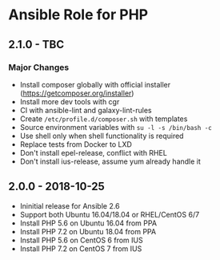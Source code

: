 # Ansible Role for PHP

## 2.1.0 - TBC

### Major Changes

  - Install composer globally with official installer (<https://getcomposer.org/installer>)
  - Install more dev tools with cgr
  - CI with ansible-lint and galaxy-lint-rules
  - Create `/etc/profile.d/composer.sh` with templates
  - Source environment variables with `su -l -s /bin/bash -c`
  - Use shell only when shell functionality is required
  - Replace tests from Docker to LXD
  - Don't install epel-release, conflict with RHEL
  - Don't install ius-release, assume yum already handle it

## 2.0.0 - 2018-10-25

  - Ininitial release for Ansible 2.6
  - Support both Ubuntu 16.04/18.04 or RHEL/CentOS 6/7
  - Install PHP 5.6 on Ubuntu 16.04 from PPA
  - Install PHP 7.2 on Ubuntu 18.04 from PPA
  - Install PHP 5.6 on CentOS 6 from IUS
  - Install PHP 7.2 on CentOS 7 from IUS
